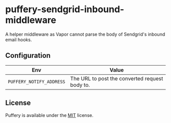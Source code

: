 # puffery-sendgrid-inbound-middleware

A helper middleware as Vapor cannot parse the body of Sendgrid's inbound email hooks.

## Configuration

| Env                      | Value                                          |
| ------------------------ | ---------------------------------------------- |
| `PUFFERY_NOTIFY_ADDRESS` | The URL to post the converted request body to. |

## License

Puffery is available under the [MIT](./LICENSE) license.
